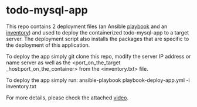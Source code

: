 # todo-mysql-app

This repo contains 2 deployment files (an Ansible [playbook](https://github.com/rubenbaraja1/todo-mysql-app/blob/8fb8165a017c346eb316fbb852d9d1bddc56dacf/playbook-deploy-app.yml) and an [inventory](https://github.com/rubenbaraja1/todo-mysql-app/blob/8fb8165a017c346eb316fbb852d9d1bddc56dacf/inventory.txt)) and used to deploy the containerized todo-mysql-app to a target server. The deployment script also installs the packages that are specific to the deployment of this application.

To deploy the app simply git clone this repo, modify the server IP address or name server as well as the <port_on_the_target _host:port_on_the_container> from the <inventory.txt> file.

To deploy the app simply run:  ansible-playbook playbook-deploy-app.yml -i inventory.txt

For more details, please check the attached [video](https://drive.google.com/file/d/1TJAjsYnBau8J3wMfNI2o150WObCwkC6z/view?usp=sharing).
